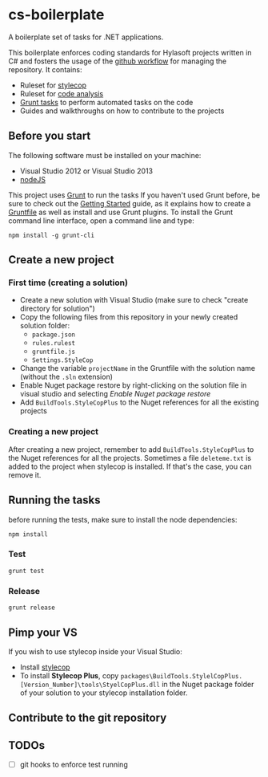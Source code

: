 cs-boilerplate
==============

A boilerplate set of tasks for .NET applications.

This boilerplate enforces coding standards for Hylasoft projects written in C# and fosters the usage of the [github workflow](https://guides.github.com/introduction/flow/index.html) for managing the repository. It contains:

- Ruleset for [stylecop](https://stylecop.codeplex.com/)
- Ruleset for [code analysis](http://msdn.microsoft.com/en-us/library/dd264939.aspx)
- [Grunt tasks](http://gruntjs.com/) to perform automated tasks on the code
- Guides and walkthroughs on how to contribute to the projects

## Before you start

The following software must be installed on your machine:

- Visual Studio 2012 or Visual Studio 2013
- [nodeJS](nodejs.org)

This project uses [Grunt](http://gruntjs.com/) to run the tasks If you haven't used Grunt before, be sure to check out the [Getting Started](http://gruntjs.com/getting-started) guide, as it explains how to create a [Gruntfile](http://gruntjs.com/sample-gruntfile) as well as install and use Grunt plugins. To install the Grunt command line interface, open a command line and type:

    npm install -g grunt-cli

## Create a new project

### First time (creating a solution)

- Create a new solution with Visual Studio (make sure to check "create directory for solution")
- Copy the following files from this repository in your newly created solution folder:
  - `package.json`
  - `rules.rulest`
  - `gruntfile.js`
  - `Settings.StyleCop`
- Change the variable `projectName` in the Gruntfile with the solution name (without the `.sln` extension)
- Enable Nuget package restore by right-clicking on the solution file in visual studio and selecting *Enable Nuget package restore*
- Add `BuildTools.StyleCopPlus` to the Nuget references for all the existing projects

### Creating a new project

After creating a new project, remember to add `BuildTools.StyleCopPlus` to the Nuget references for all the projects. Sometimes a file `deleteme.txt` is added to the project when stylecop is installed. If that's the case, you can remove it.

## Running the tasks

before running the tests, make sure to install the node dependencies:

    npm install

### Test

    grunt test

### Release

    grunt release

## Pimp your VS

If you wish to use stylecop inside your Visual Studio:

- Install [stylecop](http://stylecop.codeplex.com/releases/view/79972)
- To install **Stylecop Plus**, copy `packages\BuildTools.StylelCopPlus.[Version_Number]\tools\StyelCopPlus.dll` in the Nuget package folder of your solution to your stylecop installation folder.

## Contribute to the git repository

## TODOs

- [ ] git hooks to enforce test running
